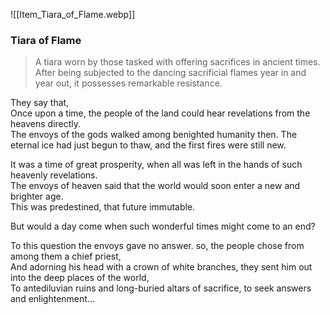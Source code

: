 
![[Item_Tiara_of_Flame.webp]]
### Tiara of Flame

> A tiara worn by those tasked with offering sacrifices in ancient times. After being subjected to the dancing sacrificial flames year in and year out, it possesses remarkable resistance.

They say that,  
Once upon a time, the people of the land could hear revelations from the heavens directly.  
The envoys of the gods walked among benighted humanity then. The eternal ice had just begun to thaw, and the first fires were still new.

It was a time of great prosperity, when all was left in the hands of such heavenly revelations.  
The envoys of heaven said that the world would soon enter a new and brighter age.  
This was predestined, that future immutable.

But would a day come when such wonderful times might come to an end?

To this question the envoys gave no answer. so, the people chose from among them a chief priest,  
And adorning his head with a crown of white branches, they sent him out into the deep places of the world,  
To antediluvian ruins and long-buried altars of sacrifice, to seek answers and enlightenment...